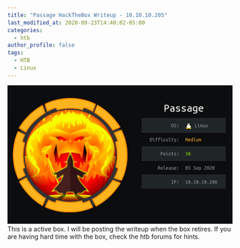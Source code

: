 ```yaml
---
title: "Passage HackTheBox Writeup - 10.10.10.205"
last_modified_at: 2020-09-23T14:40:02-05:00
categories:
  - htb
author_profile: false
tags:
  - HTB
  - Linux
---
```


![image](/assets/images/htb-boxes/passage.png)
This is a active box. I will be posting the writeup when the box retires. If you are having hard time with the box, check the htb forums for hints.

